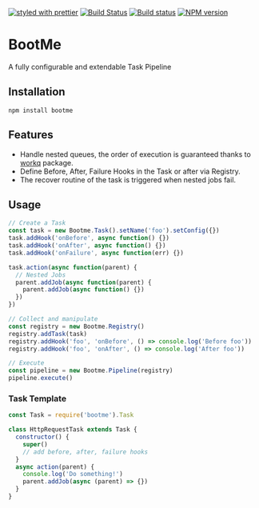[![styled with prettier](https://img.shields.io/badge/styled_with-prettier-ff69b4.svg)](#badge)
[![Build Status](https://travis-ci.org/StarpTech/bootme.svg?branch=master)](https://travis-ci.org/StarpTech/bootme)
[![Build status](https://ci.appveyor.com/api/projects/status/58ldk1x962nviv03?svg=true)](https://ci.appveyor.com/project/StarpTech/bootme)
[![NPM version](https://img.shields.io/npm/v/bootme.svg?style=flat)](https://www.npmjs.com/package/bootme)

# BootMe

A fully configurable and extendable Task Pipeline

## Installation

```
npm install bootme
```

## Features

- Handle nested queues, the order of execution is guaranteed thanks to [workq](https://github.com/delvedor/workq) package.
- Define Before, After, Failure Hooks in the Task or after via Registry.
- The recover routine of the task is triggered when nested jobs fail.

## Usage

```js
// Create a Task
const task = new Bootme.Task().setName('foo').setConfig({})
task.addHook('onBefore', async function() {})
task.addHook('onAfter', async function() {})
task.addHook('onFailure', async function(err) {})

task.action(async function(parent) {
  // Nested Jobs
  parent.addJob(async function(parent) {
    parent.addJob(async function() {})
  })
})

// Collect and manipulate
const registry = new Bootme.Registry()
registry.addTask(task)
registry.addHook('foo', 'onBefore', () => console.log('Before foo'))
registry.addHook('foo', 'onAfter', () => console.log('After foo'))

// Execute
const pipeline = new Bootme.Pipeline(registry)
pipeline.execute()
```

### Task Template

```js
const Task = require('bootme').Task

class HttpRequestTask extends Task {
  constructor() {
    super()
    // add before, after, failure hooks
  }
  async action(parent) {
    console.log('Do something!')
    parent.addJob(async (parent) => {})
  }
}
```
